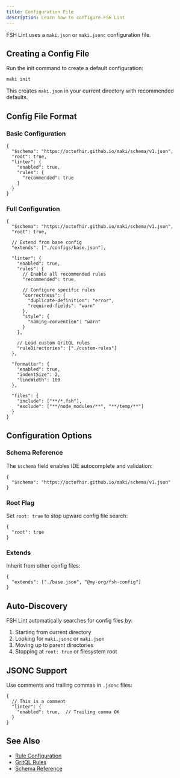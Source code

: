 ```yaml
---
title: Configuration File
description: Learn how to configure FSH Lint
---
```


FSH Lint uses a `maki.json` or `maki.jsonc` configuration file.

## Creating a Config File

Run the init command to create a default configuration:

```bash
maki init
```

This creates `maki.json` in your current directory with recommended defaults.

## Config File Format

### Basic Configuration

```jsonc
{
  "$schema": "https://octofhir.github.io/maki/schema/v1.json",
  "root": true,
  "linter": {
    "enabled": true,
    "rules": {
      "recommended": true
    }
  }
}
```

### Full Configuration

```jsonc
{
  "$schema": "https://octofhir.github.io/maki/schema/v1.json",
  "root": true,

  // Extend from base config
  "extends": ["./configs/base.json"],

  "linter": {
    "enabled": true,
    "rules": {
      // Enable all recommended rules
      "recommended": true,

      // Configure specific rules
      "correctness": {
        "duplicate-definition": "error",
        "required-fields": "warn"
      },
      "style": {
        "naming-convention": "warn"
      }
    },

    // Load custom GritQL rules
    "ruleDirectories": ["./custom-rules"]
  },

  "formatter": {
    "enabled": true,
    "indentSize": 2,
    "lineWidth": 100
  },

  "files": {
    "include": ["**/*.fsh"],
    "exclude": ["**/node_modules/**", "**/temp/**"]
  }
}
```

## Configuration Options

### Schema Reference

The `$schema` field enables IDE autocomplete and validation:

```jsonc
{
  "$schema": "https://octofhir.github.io/maki/schema/v1.json"
}
```

### Root Flag

Set `root: true` to stop upward config file search:

```jsonc
{
  "root": true
}
```

### Extends

Inherit from other config files:

```jsonc
{
  "extends": ["./base.json", "@my-org/fsh-config"]
}
```

## Auto-Discovery

FSH Lint automatically searches for config files by:

1. Starting from current directory
2. Looking for `maki.jsonc` or `maki.json`
3. Moving up to parent directories
4. Stopping at `root: true` or filesystem root

## JSONC Support

Use comments and trailing commas in `.jsonc` files:

```jsonc
{
  // This is a comment
  "linter": {
    "enabled": true,  // Trailing comma OK
  }
}
```

## See Also

- [Rule Configuration](/configuration/rules/)
- [GritQL Rules](/configuration/gritql/)
- [Schema Reference](/configuration/schema/)
